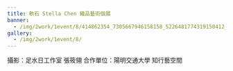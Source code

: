 ```yaml
---
title: 軟石 Stella Chen 織品藝術個展
banner: 
  - /img/2work/1event/8/414862354_7305667946158158_5226481774319150412_n.jpg
gallery:
  - /img/2work/1event/8/
---
```


攝影：足水日工作室 張筱翎
合作單位：陽明交通大學 知行藝空間